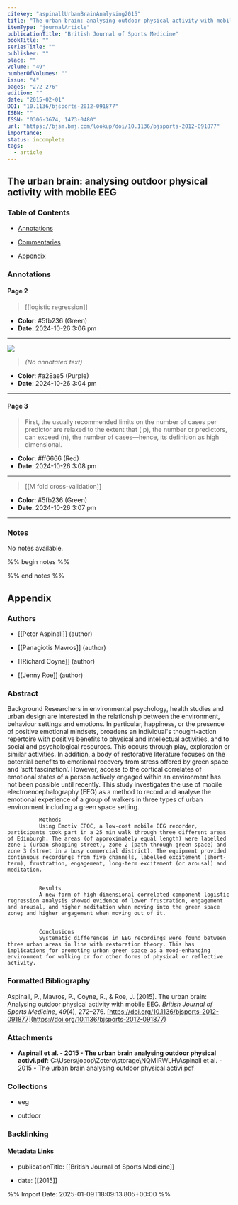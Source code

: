 ```yaml
---
citekey: "aspinallUrbanBrainAnalysing2015"
title: "The urban brain: analysing outdoor physical activity with mobile EEG"
itemType: "journalArticle"
publicationTitle: "British Journal of Sports Medicine"
bookTitle: ""
seriesTitle: ""
publisher: ""
place: ""
volume: "49"
numberOfVolumes: ""
issue: "4"
pages: "272-276"
edition: ""
date: "2015-02-01"
DOI: "10.1136/bjsports-2012-091877"
ISBN: ""
ISSN: "0306-3674, 1473-0480"
url: "https://bjsm.bmj.com/lookup/doi/10.1136/bjsports-2012-091877"
importance: 
status: incomplete
tags:
  - article
---
```


## The urban brain: analysing outdoor physical activity with mobile EEG

### Table of Contents

- [Annotations](#annotations)

+ [Commentaries](#commentaries)

- [Appendix](#appendix)

### Annotations




#### Page 2








> [[logistic regression]]





- **Color**: #5fb236 (Green)
- **Date**: 2024-10-26 3:06 pm

---




![](<0 - Supplementary/images/aspinallUrbanBrainAnalysing2015.md/image-2-x30-y32.png>)



> *(No annotated text)*




- **Color**: #a28ae5 (Purple)
- **Date**: 2024-10-26 3:04 pm

---



#### Page 3







> First, the usually recommended limits on the number of cases per predictor are relaxed to the extent that ( p), the number or predictors, can exceed (n), the number of cases—hence, its definition as high dimensional.





- **Color**: #ff6666 (Red)
- **Date**: 2024-10-26 3:08 pm

---








> [[M fold cross-validation]]





- **Color**: #5fb236 (Green)
- **Date**: 2024-10-26 3:07 pm

---





### Notes


No notes available.


%% begin notes %%

<!-- Write your personal notes here -->

%% end notes %%

## Appendix

### Authors


- [[Peter Aspinall]] (author)

- [[Panagiotis Mavros]] (author)

- [[Richard Coyne]] (author)

- [[Jenny Roe]] (author)



### Abstract

Background
              Researchers in environmental psychology, health studies and urban design are interested in the relationship between the environment, behaviour settings and emotions. In particular, happiness, or the presence of positive emotional mindsets, broadens an individual's thought-action repertoire with positive benefits to physical and intellectual activities, and to social and psychological resources. This occurs through play, exploration or similar activities. In addition, a body of restorative literature focuses on the potential benefits to emotional recovery from stress offered by green space and ‘soft fascination’. However, access to the cortical correlates of emotional states of a person actively engaged within an environment has not been possible until recently. This study investigates the use of mobile electroencephalography (EEG) as a method to record and analyse the emotional experience of a group of walkers in three types of urban environment including a green space setting.
            
            
              Methods
              Using Emotiv EPOC, a low-cost mobile EEG recorder, participants took part in a 25 min walk through three different areas of Edinburgh. The areas (of approximately equal length) were labelled zone 1 (urban shopping street), zone 2 (path through green space) and zone 3 (street in a busy commercial district). The equipment provided continuous recordings from five channels, labelled excitement (short-term), frustration, engagement, long-term excitement (or arousal) and meditation.
            
            
              Results
              A new form of high-dimensional correlated component logistic regression analysis showed evidence of lower frustration, engagement and arousal, and higher meditation when moving into the green space zone; and higher engagement when moving out of it.
            
            
              Conclusions
              Systematic differences in EEG recordings were found between three urban areas in line with restoration theory. This has implications for promoting urban green space as a mood-enhancing environment for walking or for other forms of physical or reflective activity.


### Formatted Bibliography

Aspinall, P., Mavros, P., Coyne, R., & Roe, J. (2015). The urban brain: Analysing outdoor physical activity with mobile EEG. _British Journal of Sports Medicine_, _49_(4), 272–276. [https://doi.org/10.1136/bjsports-2012-091877](https://doi.org/10.1136/bjsports-2012-091877)




### Attachments


- **Aspinall et al. - 2015 - The urban brain analysing outdoor physical activi.pdf**: C:\Users\joaop\Zotero\storage\NQMIRWLH\Aspinall et al. - 2015 - The urban brain analysing outdoor physical activi.pdf




### Collections


- eeg

- outdoor





### Backlinking


#### Metadata Links


- publicationTitle: [[British Journal of Sports Medicine]]




- date: [[2015]]





<!-- Any additional notes or comments -->


%% Import Date: 2025-01-09T18:09:13.805+00:00 %%
